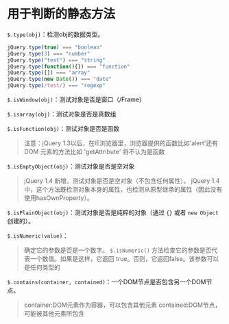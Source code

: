 # 用于判断的静态方法

`$.type(obj)`：检测obj的数据类型。
```js
jQuery.type(true) === "boolean"
jQuery.type(3) === "number"
jQuery.type("test") === "string"
jQuery.type(function(){}) === "function"
jQuery.type([]) === "array"
jQuery.type(new Date()) === "date"
jQuery.type(/test/) === "regexp"
```

`$.isWindow(obj)`：测试对象是否是窗口（/Frame）

`$.isarray(obj)`：测试对象是否是真数组

`$.isFunction(obj)`：测试对象是否是函数
> 注意：jQuery 1.3以后，在IE浏览器里，浏览器提供的函数比如'alert'还有 DOM 元素的方法比如 'getAttribute' 将不认为是函数

`$.isEmptyObject(obj)`：测试对象是否是空对象
> jQuery 1.4 新增。测试对象是否是空对象（不包含任何属性）。
> jQuery 1.4 中，这个方法既检测对象本身的属性，也检测从原型继承的属性（因此没有使用hasOwnProperty）。

`$.isPlainObject(obj)`：测试对象是否是纯粹的对象（通过 `{}` 或者 `new Object` 创建的）。

`$.isNumeric(value)`：
> 确定它的参数是否是一个数字。
> `$.isNumeric()` 方法检查它的参数是否代表一个数值。如果是这样，它返回 true。否则，它返回false。该参数可以是任何类型的

`$.contains(container, contained)`：一个DOM节点是否包含另一个DOM节点。
> container:DOM元素作为容器，可以包含其他元素
> contained:DOM节点，可能被其他元素所包含
